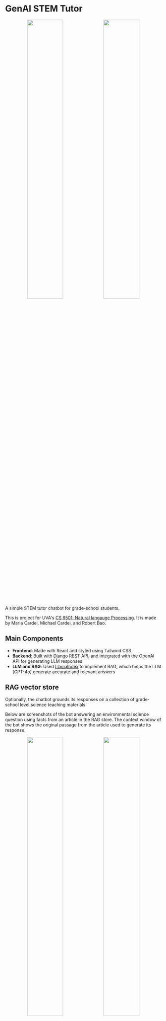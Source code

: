 # GenAI STEM Tutor

<p align="center">
  <img src="https://github.com/user-attachments/assets/5868d93b-716c-4733-9478-2b8931f23e44" width="48%" />
  <img src="https://github.com/user-attachments/assets/bf3f5200-2e67-445d-8770-ff9499ff8ff6" width="48%" />
</p>

A simple STEM tutor chatbot for grade-school students. 

This is project for UVA's [CS 6501: Natural langauge Processing](https://yangfengji.net/uva-nlp-grad/). It is made by Maria Cardei, Michael Cardei, and Robert Bao.

## Main Components
- **Frontend**: Made with React and styled using Tailwind CSS
- **Backend**: Built with Django REST API, and integrated with the OpenAI API for generating LLM responses
- **LLM and RAG**: Used [LlamaIndex](https://llamaindex.ai/) to implement RAG, which helps the LLM (GPT-4o) generate accurate and relevant answers

## RAG vector store

Optionally, the chatbot grounds its responses on a collection of grade-school level science teaching materials. 

Below are screenshots of the bot answering an environmental science question using facts from an article in the RAG store. The context window of the bot shows the original passage from the article used to generate its response.

<p align="center">
  <img src="https://github.com/user-attachments/assets/647f657f-1d4a-4ad3-885a-30175b8eeb58" width="48%" />
  <img src="https://github.com/user-attachments/assets/ad416fab-c7bd-4417-bf89-5cde296670cf" width="48%" />
</p>

## Requirements

### Prerequisites

1. **Node.js**: [Download Node.js](https://nodejs.org/) (required for frontend setup)
2. **Python**: [Download Python](https://www.python.org/downloads/) (required for backend setup)
3. **OpenAI API Key**: An API key from OpenAI is required to enable LLM functionalities. [Get an API key](https://platform.openai.com/)

---

## Setup Instructions

To set up the project, follow these steps:

### 1. Clone the Repository

```bash
git clone https://github.com/rcbao/cs-6501-llm-stem-tutor.git
cd cs-6501-llm-stem-tutor
```

### 2. Set Up the Virtual Environment

A virtual environment is recommended to manage Python dependencies.

```bash
virtualenv venv
source venv/bin/activate   # On Windows, use venv\Scripts\activate
```

### 3. Install Backend Dependencies

Navigate to the project root directory and install the required Python packages.

```bash
pip install -r requirements.txt
```

### 4. Run Backend Server

Navigate to the backend directory and start the Django server.

```bash
cd backend
python manage.py runserver
```

The backend will start running at `http://127.0.0.1:8000`.

### 5. Set Up and Run the Frontend

Navigate to the `frontend` directory to install dependencies and start the development server.

```bash
cd frontend
npm install
npm run dev
```

The frontend development server should now be running on `http://localhost:5173`.

### 6. Add OpenAI API Key

To enable the OpenAI-powered tutoring features, add your API key to the environment. Create a `.env` file in the backend directory and include:

```plaintext
OPENAI_API_KEY=your_openai_api_key
```

### 7. Create RAG Vector Store

```bash
cd backend/
python api/components/rag.py
```

With both frontend and backend servers running, you can access the application by navigating to `http://localhost:3000` in your web browser.

---

## License

MIT License
